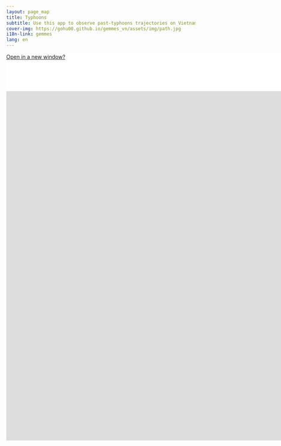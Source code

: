 ```yaml
---
layout: page_map
title: Typhoons
subtitle: Use this app to observe past-typhoons trajectories on Vietnam
cover-img: https://gohu00.github.io/gemmes_vn/assets/img/path.jpg
i18n-link: gemmes
lang: en
---
```




<style>

.map-helper, iframe {
    width: 1800px;
    height: 100px;
    margin: auto auto auto auto;
    background-color: #ffffff;
}

iframe {
    display: block;
    border-style:none;
	border:none; 
	overflow:hidden;	
	height:930px; 
	left:100px; 
	text-align:center;
}



</style>




<div class="map-helper">
<a href="https://gohu00.shinyapps.io/map_typhoon/">Open in a new window?</a>

</div>



<iframe ddd scrolling="no" src="https://gohu00.shinyapps.io/map_typhoon/"
></iframe>
